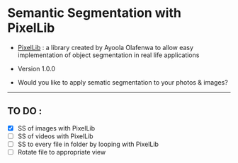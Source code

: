 # Semantic Segmentation with PixelLib

- [PixelLib](https://pixellib.readthedocs.io/en/latest/image_ade20k.html#semantic-ade20k) : a library created by Ayoola Olafenwa to allow easy implementation of object segmentation in real life applications

- Version 1.0.0

- Would you like to apply sematic segmentation to your photos & images?

---
## TO DO : 
- [x] SS of images with PixelLib
- [ ] SS of videos with PixelLib
- [ ] SS to every file in folder by looping with PixelLib
- [ ] Rotate file to appropriate view
